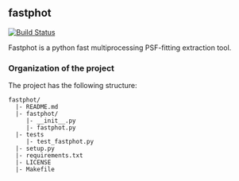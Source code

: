 ## fastphot
[![Build Status](https://github.com/cousinm/fastphot/tree/develop)](https://github.com/cousinm/fastphot)

Fastphot is a python fast multiprocessing PSF-fitting extraction tool.

### Organization of the  project

The project has the following structure:

    fastphot/
      |- README.md
      |- fastphot/
         |- __init__.py
         |- fastphot.py
      |- tests
         |- test_fastphot.py
      |- setup.py
      |- requirements.txt
      |- LICENSE
      |- Makefile
